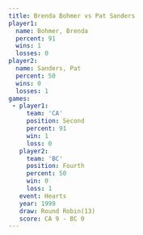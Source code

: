 ```yaml
---
title: Brenda Bohmer vs Pat Sanders
player1:              
  name: Bohmer, Brenda
  percent: 91         
  wins: 1             
  losses: 0           
player2:              
  name: Sanders, Pat  
  percent: 50         
  wins: 0             
  losses: 1           
games:
 - player1:          
     team: 'CA'      
     position: Second
     percent: 91     
     win: 1          
     loss: 0         
   player2:          
     team: 'BC'      
     position: Fourth
     percent: 50     
     win: 0          
     loss: 1         
   event: Hearts        
   year: 1999           
   draw: Round Robin(13)
   score: CA 9 - BC 0   
---
```

